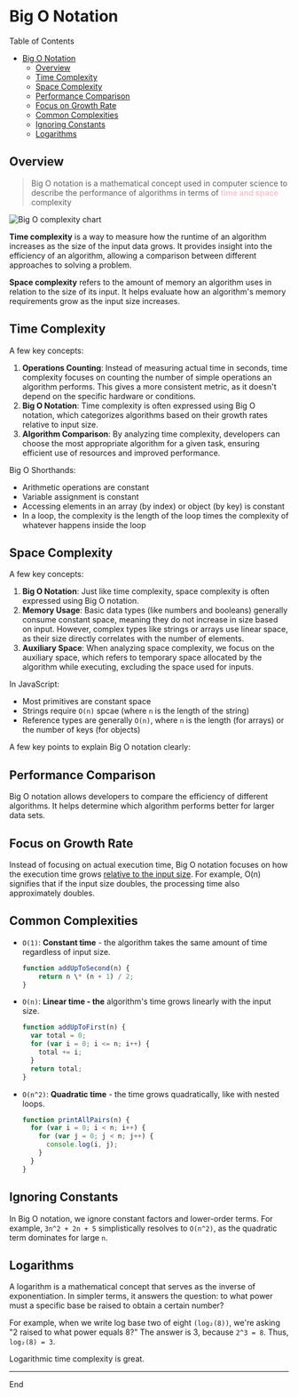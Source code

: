 # Big O Notation

Table of Contents

- [Big O Notation](#big-o-notation)
  - [Overview](#overview)
  - [Time Complexity](#time-complexity)
  - [Space Complexity](#space-complexity)
  - [Performance Comparison](#performance-comparison)
  - [Focus on Growth Rate](#focus-on-growth-rate)
  - [Common Complexities](#common-complexities)
  - [Ignoring Constants](#ignoring-constants)
  - [Logarithms](#logarithms)

## Overview

> Big O notation is a mathematical concept used in computer science to describe the performance of algorithms in terms of <font color="pink">**time and space**</font> complexity

![Big O complexity chart](https://www.freecodecamp.org/news/content/images/2021/06/1_KfZYFUT2OKfjekJlCeYvuQ.jpeg)

**Time complexity** is a way to measure how the runtime of an algorithm increases as the size of the input data grows. It provides insight into the efficiency of an algorithm, allowing a comparison between different approaches to solving a problem.

**Space complexity** refers to the amount of memory an algorithm uses in relation to the size of its input. It helps evaluate how an algorithm's memory requirements grow as the input size increases.

## Time Complexity

A few key concepts:

1. **Operations Counting**: Instead of measuring actual time in seconds, time complexity focuses on counting the number of simple operations an algorithm performs. This gives a more consistent metric, as it doesn't depend on the specific hardware or conditions.
2. **Big O Notation**: Time complexity is often expressed using Big O notation, which categorizes algorithms based on their growth rates relative to input size.
3. **Algorithm Comparison**: By analyzing time complexity, developers can choose the most appropriate algorithm for a given task, ensuring efficient use of resources and improved performance.

Big O Shorthands:

- Arithmetic operations are constant
- Variable assignment is constant
- Accessing elements in an array (by index) or object (by key) is constant
- In a loop, the complexity is the length of the loop times the complexity of whatever happens inside the loop

## Space Complexity

A few key concepts:

1. **Big O Notation**: Just like time complexity, space complexity is often expressed using Big O notation.
2. **Memory Usage**: Basic data types (like numbers and booleans) generally consume constant space, meaning they do not increase in size based on input. However, complex types like strings or arrays use linear space, as their size directly correlates with the number of elements.
3. **Auxiliary Space**: When analyzing space complexity, we focus on the auxiliary space, which refers to temporary space allocated by the algorithm while executing, excluding the space used for inputs.

In JavaScript:

- Most primitives are constant space
- Strings require `O(n)` spcae (where `n` is the length of the string)
- Reference types are generally `O(n)`, where `n` is the length (for arrays) or the number of keys (for objects)

A few key points to explain Big O notation clearly:

## Performance Comparison

Big O notation allows developers to compare the efficiency of different algorithms. It helps determine which algorithm performs better for larger data sets.

## Focus on Growth Rate

Instead of focusing on actual execution time, Big O notation focuses on how the execution time grows <ins>relative to the input size</ins>. For example, O(n) signifies that if the input size doubles, the processing time also approximately doubles.

## Common Complexities

- `O(1)`: **Constant time** - the algorithm takes the same amount of time regardless of input size.
  ```js
  function addUpToSecond(n) {
      return n \* (n + 1) / 2;
  }
  ```
- `O(n)`: **Linear time - the** algorithm's time grows linearly with the input size.

  ```js
  function addUpToFirst(n) {
    var total = 0;
    for (var i = 0; i <= n; i++) {
      total += i;
    }
    return total;
  }
  ```

- `O(n^2)`: **Quadratic time** - the time grows quadratically, like with nested loops.
  ```js
  function printAllPairs(n) {
    for (var i = 0; i < n; i++) {
      for (var j = 0; j < n; j++) {
        console.log(i, j);
      }
    }
  }
  ```

## Ignoring Constants

In Big O notation, we ignore constant factors and lower-order terms. For example, `3n^2 + 2n + 5` simplistically resolves to `O(n^2)`, as the quadratic term dominates for large `n`.

## Logarithms

A logarithm is a mathematical concept that serves as the inverse of exponentiation. In simpler terms, it answers the question: to what power must a specific base be raised to obtain a certain number?

For example, when we write log base two of eight `(log₂(8))`, we're asking "2 raised to what power equals 8?" The answer is 3, because `2^3 = 8`. Thus, `log₂(8) = 3`.

Logarithmic time complexity is great.

---

End
